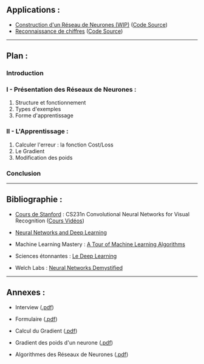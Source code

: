 ## Applications :

- [Construction d'un Réseau de Neurones (WIP)](Neural%20Network/index.html) ([Code Source](https://github.com/DeD2aI80/Machine-Learning/tree/master/Neural%20Network))
- [Reconnaissance de chiffres](ConvNet/index.html) ([Code Source](https://github.com/DeD2aI80/Machine-Learning/tree/master/Digit%20Recognition))

---

## Plan :

### Introduction

### I - Présentation des Réseaux de Neurones :

1. Structure et fonctionnement
2. Types d'exemples
3. Forme d'apprentissage

### II - L'Apprentissage :

1. Calculer l'erreur : la fonction Cost/Loss
2. Le Gradient
3. Modification des poids

### Conclusion

---

## Bibliographie :

- [Cours de Stanford](http://cs231n.github.io/) : CS231n Convolutional Neural Networks for Visual Recognition
([Cours Vidéos](https://www.youtube.com/playlist?list=PLLvH2FwAQhnpj1WEB-jHmPuUeQ8mX-XXG))

- [Neural Networks and Deep Learning](http://neuralnetworksanddeeplearning.com/)

- Machine Learning Mastery : [A Tour of Machine Learning Algorithms](http://machinelearningmastery.com/a-tour-of-machine-learning-algorithms/)

- Sciences étonnantes : [Le Deep Learning](https://www.youtube.com/watch?v=trWrEWfhTVg)

- Welch Labs : [Neural Networks Demystified](https://www.youtube.com/watch?v=bxe2T-V8XRs)

---

## Annexes :

- Interview ([.pdf](https://drive.google.com/open?id=0ByVoBueOuTdpU2MwZFNfeHhHVzA))

- Formulaire ([.pdf](https://drive.google.com/open?id=0ByVoBueOuTdpWG5tRUFLdGd0U2c))

- Calcul du Gradient ([.pdf](https://drive.google.com/open?id=0ByVoBueOuTdpM2FuOER0SFI3eGc))

- Gradient des poids d'un neurone ([.pdf](https://drive.google.com/open?id=0ByVoBueOuTdpN1RreS1jaVh6S2s))

- Algorithmes des Réseaux de Neurones ([.pdf](https://drive.google.com/open?id=0ByVoBueOuTdpM2JVYTdnRWlpcE0))



